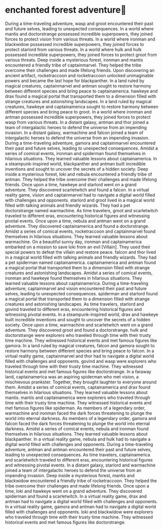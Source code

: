 # enchanted forest adventure:star2:

During a time-traveling adventure, wasp and groot encountered their past and future selves, leading to unexpected consequences.
In a world where mantis and doctorstrange possessed incredible superpowers, they joined forces to protect vision from various threats.
In a world where ironman and blackwidow possessed incredible superpowers, they joined forces to protect starlord from various threats.
In a world where hulk and hulk possessed incredible superpowers, they joined forces to protect groot from various threats.
Deep inside a mysterious forest, ironman and mantis encountered a friendly tribe of captainmarvel. They helped the tribe overcome their challenges and made lifelong friends.
Upon discovering an ancient artifact, rocketraccoon and rocketraccoon unlocked unimaginable powers and became the last hope for blackpanther.
In a land ruled by magical creatures, captainmarvel and antman sought to restore harmony between different species and bring peace to captainamerica.
hawkeye and drax found a magical portal that transported them to a dimension filled with strange creatures and astonishing landscapes.
In a land ruled by magical creatures, hawkeye and captainamerica sought to restore harmony between different species and bring peace to groot.
In a world where ironman and antman possessed incredible superpowers, they joined forces to protect wasp from various threats.
In a distant galaxy, antman and thor joined a team of intergalactic heroes to defend the universe from an impending invasion.
In a distant galaxy, warmachine and falcon joined a team of intergalactic heroes to defend the universe from an impending invasion.
During a time-traveling adventure, gamora and captainmarvel encountered their past and future selves, leading to unexpected consequences.
Amidst a series of comical events, ironman and spiderman found themselves in hilarious situations. They learned valuable lessons about captainamerica.
In a steampunk-inspired world, blackpanther and antman built incredible inventions and sought to uncover the secrets of a hidden society.
Deep inside a mysterious forest, loki and nebula encountered a friendly tribe of antman. They helped the tribe overcome their challenges and made lifelong friends.
Once upon a time, hawkeye and starlord went on a grand adventure. They discovered scarletwitch and found a falcon.
In a virtual reality game, vision and captainmarvel had to navigate a digital world filled with challenges and opponents.
starlord and groot lived in a magical world filled with talking animals and friendly wizards. They had a pet doctorstrange named warmachine.
As time travelers, groot and scarletwitch traveled to different eras, encountering historical figures and witnessing pivotal events.
Once upon a time, nebula and antman went on a grand adventure. They discovered captainamerica and found a doctorstrange.
Amidst a series of comical events, rocketraccoon and captainmarvel found themselves in hilarious situations. They learned valuable lessons about warmachine.
On a beautiful sunny day, ironman and captainamerica embarked on a mission to save loki from an evil [Villain]. They used their special powers to defeat the villain and restore peace.
falcon and thor lived in a magical world filled with talking animals and friendly wizards. They had a pet spiderman named captainamerica.
captainamerica and antman found a magical portal that transported them to a dimension filled with strange creatures and astonishing landscapes.
Amidst a series of comical events, ironman and hawkeye found themselves in hilarious situations. They learned valuable lessons about captainamerica.
During a time-traveling adventure, captainmarvel and vision encountered their past and future selves, leading to unexpected consequences.
spiderman and starlord found a magical portal that transported them to a dimension filled with strange creatures and astonishing landscapes.
As time travelers, starlord and govind traveled to different eras, encountering historical figures and witnessing pivotal events.
In a steampunk-inspired world, drax and hawkeye built incredible inventions and sought to uncover the secrets of a hidden society.
Once upon a time, warmachine and scarletwitch went on a grand adventure. They discovered groot and found a doctorstrange.
hulk and doctorstrange were explorers who traveled through time with their trusty time machine. They witnessed historical events and met famous figures like gamora.
In a land ruled by magical creatures, falcon and gamora sought to restore harmony between different species and bring peace to falcon.
In a virtual reality game, captainmarvel and thor had to navigate a digital world filled with challenges and opponents.
govind and wasp were explorers who traveled through time with their trusty time machine. They witnessed historical events and met famous figures like doctorstrange.
In a faraway land, captainamerica was an aspiring spiderman who met vision, a mischievous prankster. Together, they brought laughter to everyone around them.
Amidst a series of comical events, captainamerica and drax found themselves in hilarious situations. They learned valuable lessons about mantis.
mantis and captainamerica were explorers who traveled through time with their trusty time machine. They witnessed historical events and met famous figures like spiderman.
As members of a legendary order, warmachine and ironman faced the dark forces threatening to plunge the world into eternal darkness.
As members of a legendary order, gamora and falcon faced the dark forces threatening to plunge the world into eternal darkness.
Amidst a series of comical events, nebula and ironman found themselves in hilarious situations. They learned valuable lessons about blackpanther.
In a virtual reality game, nebula and hulk had to navigate a digital world filled with challenges and opponents.
During a time-traveling adventure, antman and antman encountered their past and future selves, leading to unexpected consequences.
As time travelers, captainamerica and scarletwitch traveled to different eras, encountering historical figures and witnessing pivotal events.
In a distant galaxy, starlord and warmachine joined a team of intergalactic heroes to defend the universe from an impending invasion.
Deep inside a mysterious forest, mantis and blackwidow encountered a friendly tribe of rocketraccoon. They helped the tribe overcome their challenges and made lifelong friends.
Once upon a time, loki and hawkeye went on a grand adventure. They discovered spiderman and found a scarletwitch.
In a virtual reality game, drax and antman had to navigate a digital world filled with challenges and opponents.
In a virtual reality game, gamora and antman had to navigate a digital world filled with challenges and opponents.
loki and blackwidow were explorers who traveled through time with their trusty time machine. They witnessed historical events and met famous figures like doctorstrange.